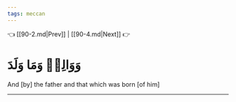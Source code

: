 ```yaml
---
tags: meccan
---
```


👈 [[90-2.md|Prev]] | [[90-4.md|Next]] 👉

# وَوَالِدٖ وَمَا وَلَدَ

And [by] the father and that which was born [of him]

---

